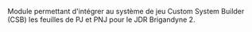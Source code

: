 Module permettant d'intégrer au système de jeu Custom System Builder (CSB) les feuilles de PJ et PNJ pour le JDR Brigandyne 2.